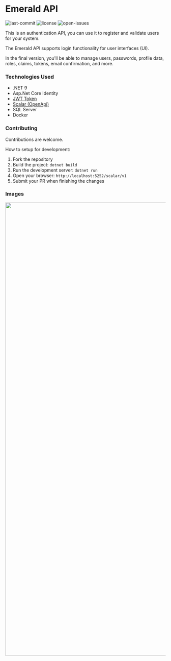 # Emerald API

![last-commit](https://badgen.net/github/last-commit/BianorAraujo/emerald-api) ![license](https://badgen.net/github/license/BianorAraujo/emerald-api) ![open-issues](https://badgen.net/github/open-issues/BianorAraujo/emerald-api)

This is an authentication API, you can use it to register and validate users for your system.

The Emerald API supports login functionality for user interfaces (UI).

In the final version, you'll be able to manage users, passwords, profile data, roles, claims, tokens, email confirmation, and more.

### Technologies Used

* .NET 9
* Asp.Net Core Identity
* [JWT Token](https://jwt.io)
* [Scalar (OpenApi)](https://github.com/scalar/scalar/blob/main/README.md)
* SQL Server
* Docker

### Contributing

Contributions are welcome.

How to setup for development:

1. Fork the repository
2. Build the project: `dotnet build`
4. Run the development server: `dotnet run`
5. Open your browser: `http://localhost:5252/scalar/v1`
6. Submit your PR when finishing the changes

### Images

<div align="center">
  <img width="1421" alt="image" src="https://github.com/user-attachments/assets/cb191bda-63fa-45ae-b6ff-6177924744c3" />
</div>

